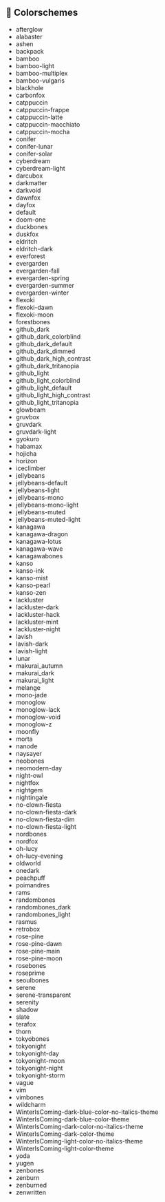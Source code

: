 ## 🎨 Colorschemes

- afterglow
- alabaster
- ashen
- backpack
- bamboo
- bamboo-light
- bamboo-multiplex
- bamboo-vulgaris
- blackhole
- carbonfox
- catppuccin
- catppuccin-frappe
- catppuccin-latte
- catppuccin-macchiato
- catppuccin-mocha
- conifer
- conifer-lunar
- conifer-solar
- cyberdream
- cyberdream-light
- darcubox
- darkmatter
- darkvoid
- dawnfox
- dayfox
- default
- doom-one
- duckbones
- duskfox
- eldritch
- eldritch-dark
- everforest
- evergarden
- evergarden-fall
- evergarden-spring
- evergarden-summer
- evergarden-winter
- flexoki
- flexoki-dawn
- flexoki-moon
- forestbones
- github_dark
- github_dark_colorblind
- github_dark_default
- github_dark_dimmed
- github_dark_high_contrast
- github_dark_tritanopia
- github_light
- github_light_colorblind
- github_light_default
- github_light_high_contrast
- github_light_tritanopia
- glowbeam
- gruvbox
- gruvdark
- gruvdark-light
- gyokuro
- habamax
- hojicha
- horizon
- iceclimber
- jellybeans
- jellybeans-default
- jellybeans-light
- jellybeans-mono
- jellybeans-mono-light
- jellybeans-muted
- jellybeans-muted-light
- kanagawa
- kanagawa-dragon
- kanagawa-lotus
- kanagawa-wave
- kanagawabones
- kanso
- kanso-ink
- kanso-mist
- kanso-pearl
- kanso-zen
- lackluster
- lackluster-dark
- lackluster-hack
- lackluster-mint
- lackluster-night
- lavish
- lavish-dark
- lavish-light
- lunar
- makurai_autumn
- makurai_dark
- makurai_light
- melange
- mono-jade
- monoglow
- monoglow-lack
- monoglow-void
- monoglow-z
- moonfly
- morta
- nanode
- naysayer
- neobones
- neomodern-day
- night-owl
- nightfox
- nightgem
- nightingale
- no-clown-fiesta
- no-clown-fiesta-dark
- no-clown-fiesta-dim
- no-clown-fiesta-light
- nordbones
- nordfox
- oh-lucy
- oh-lucy-evening
- oldworld
- onedark
- peachpuff
- poimandres
- rams
- randombones
- randombones_dark
- randombones_light
- rasmus
- retrobox
- rose-pine
- rose-pine-dawn
- rose-pine-main
- rose-pine-moon
- rosebones
- roseprime
- seoulbones
- serene
- serene-transparent
- serenity
- shadow
- slate
- terafox
- thorn
- tokyobones
- tokyonight
- tokyonight-day
- tokyonight-moon
- tokyonight-night
- tokyonight-storm
- vague
- vim
- vimbones
- wildcharm
- WinterIsComing-dark-blue-color-no-italics-theme
- WinterIsComing-dark-blue-color-theme
- WinterIsComing-dark-color-no-italics-theme
- WinterIsComing-dark-color-theme
- WinterIsComing-light-color-no-italics-theme
- WinterIsComing-light-color-theme
- yoda
- yugen
- zenbones
- zenburn
- zenburned
- zenwritten
